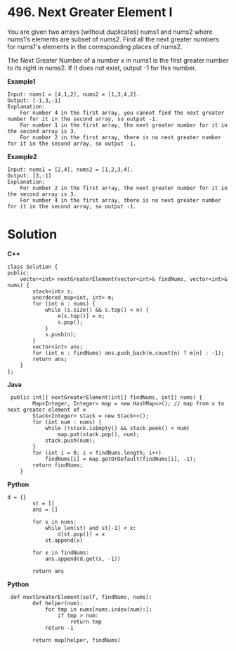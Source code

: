 # 496. Next Greater Element I    
You are given two arrays (without duplicates) nums1 and nums2 where nums1’s elements are subset of nums2. Find all the next 
greater numbers for nums1's elements in the corresponding places of nums2.

The Next Greater Number of a number x in nums1 is the first greater number to its right in nums2. If it does not exist, output
-1 for this number.

**Example1**
```
Input: nums1 = [4,1,2], nums2 = [1,3,4,2].
Output: [-1,3,-1]
Explanation:
    For number 4 in the first array, you cannot find the next greater number for it in the second array, so output -1.
    For number 1 in the first array, the next greater number for it in the second array is 3.
    For number 2 in the first array, there is no next greater number for it in the second array, so output -1.
```

**Example2**
```
Input: nums1 = [2,4], nums2 = [1,2,3,4].
Output: [3,-1]
Explanation:
    For number 2 in the first array, the next greater number for it in the second array is 3.
    For number 4 in the first array, there is no next greater number for it in the second array, so output -1.
```

# Solution
**C++**
```
class Solution {
public:
    vector<int> nextGreaterElement(vector<int>& findNums, vector<int>& nums) {
        stack<int> s;
        unordered_map<int, int> m;
        for (int n : nums) {
            while (s.size() && s.top() < n) {
                m[s.top()] = n;
                s.pop();
            }
            s.push(n);
        }
        vector<int> ans;
        for (int n : findNums) ans.push_back(m.count(n) ? m[n] : -1);
        return ans;
    }
};
```

**Java**
```
 public int[] nextGreaterElement(int[] findNums, int[] nums) {
        Map<Integer, Integer> map = new HashMap<>(); // map from x to next greater element of x
        Stack<Integer> stack = new Stack<>();
        for (int num : nums) {
            while (!stack.isEmpty() && stack.peek() < num)
                map.put(stack.pop(), num);
            stack.push(num);
        }   
        for (int i = 0; i < findNums.length; i++)
            findNums[i] = map.getOrDefault(findNums[i], -1);
        return findNums;
    }
```

**Python**
```
d = {}
        st = []
        ans = []
        
        for x in nums:
            while len(st) and st[-1] < x:
                d[st.pop()] = x
            st.append(x)

        for x in findNums:
            ans.append(d.get(x, -1))
            
        return ans
```

**Python**
```
 def nextGreaterElement(self, findNums, nums):
        def helper(num):
            for tmp in nums[nums.index(num):]:
                if tmp > num:
                    return tmp
            return -1

        return map(helper, findNums)
```






